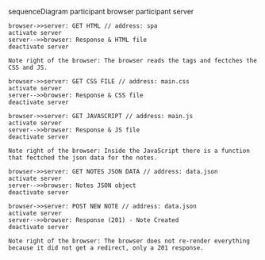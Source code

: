 sequenceDiagram
    participant browser
    participant server

    browser->>server: GET HTML // address: spa
    activate server
    server-->>browser: Response & HTML file
    deactivate server

    Note right of the browser: The browser reads the tags and fectches the CSS and JS.

    browser->>server: GET CSS FILE // address: main.css
    activate server
    server-->>browser: Response & CSS file
    deactivate server

    browser->>server: GET JAVASCRIPT // address: main.js
    activate server
    server-->>browser: Response & JS file
    deactivate server

    Note right of the browser: Inside the JavaScript there is a function that fectched the json data for the notes.

    browser->>server: GET NOTES JSON DATA // address: data.json
    activate server
    server-->>browser: Notes JSON object
    deactivate server

    browser->>server: POST NEW NOTE // address: data.json
    activate server
    server-->>browser: Response (201) - Note Created
    deactivate server

    Note right of the browser: The browser does not re-render everything because it did not get a redirect, only a 201 response.